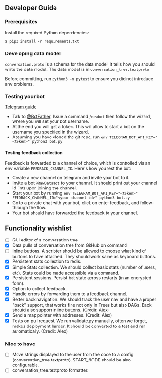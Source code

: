 ## Developer Guide
### Prerequisites

Install the required Python dependencies:

```
$ pip3 install -r requirements.txt
```

### Developing data model

`conversation.proto` is a schema for the data model. It tells how you should write the data model.
The data model is in `conversation_tree.textproto`

Before committing, run `python3 -m pytest` to ensure you did not introduce any problems.

### Testing your bot

[Telegram guide](https://core.telegram.org/bots#3-how-do-i-create-a-bot)

- Talk to [@BotFather](http://t.me/BotFather). Issue a command `/newbot` then follow the wizard, where you will set your bot username.
- At the end you will get a token. This will allow to start a bot on the username you specified in the wizard.
- Assuming you have cloned the git repo, run `env TELEGRAM_BOT_API_KEY="<token>" python3 bot.py`

#### Testing feedback collection

Feedback is forwarded to a channel of choice, which is controlled via
an env variable `FEEDBACK_CHANNEL_ID`. Here's how you test the bot:

- Create a new channel on telegram and invite your bot to it.
- Invite a bot `@RawDataBot` to your channel. It should print out your channel id (int) upon joining the channel.
- Start your bot by running `env TELEGRAM_BOT_API_KEY="<token>" FEEDBACK_CHANNEL_ID="<your channel id>" python3 bot.py`
- Go to a private chat with your bot, click on enter feedback, and follow-through the flow.
- Your bot should have forwarded the feedback to your channel.

## Functionality wishlist

- [ ] GUI editor of a conversation tree
- [X] Data pulls of conversation tree from GitHub on command
- [ ] Inline buttons. A scripter should be allowed to choose what kind of buttons to have attached. They should work same as keyboard buttons.
- [x] Persistent stats collection to redis.
- [x] Simple Stats collection. We should collect basic stats (number of users, etc). Stats could be made accessible via a command.
- [x] Persistent sessions. Persist bot state across restarts (in an encrypted form).
- [x] Option to collect feedback.
- [x] Handle errors by forwarding them to a feedback channel.
- [x] Better back navigation. We should track the user nav and have a proper "back" support, that works fine not only in Trees but also DAGs. Back should also support inline buttons. (Credit: Alex)
- [x] Send a map pointer with addresses. (Credit: Alex)
- [x] Tests on pull request. We run validate.py manually, often we forget, makes deployment harder. It should be converted to a test and ran automatically. (Credit: Alex)

### Nice to have

- [ ] Move strings displayed to the user from the code to a config (conversation_tree.textproto). START_NODE should be also configurable.
- [ ] conversation_tree.textproto formatter.
